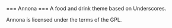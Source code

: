 === Annona ===
A food and drink theme based on Underscores.

Annona is licensed under the terms of the GPL.
